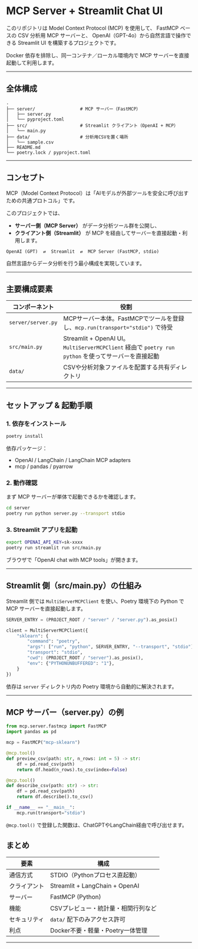 # MCP Server + Streamlit Chat UI

このリポジトリは Model Context Protocol (MCP) を使用して、
FastMCP ベースの CSV 分析用 MCP サーバーと、
OpenAI（GPT-4o）から自然言語で操作できる Streamlit UI を構築するプロジェクトです。

Docker 依存を排除し、同一コンテナ／ローカル環境内で MCP サーバーを直接起動して利用します。

---

## 全体構成

```
.
├── server/                 # MCP サーバー（FastMCP）
│   ├── server.py
│   └── pyproject.toml
├── src/                    # Streamlit クライアント（OpenAI + MCP）
│   └── main.py
├── data/                   # 分析用CSVを置く場所
│   └── sample.csv
├── README.md
└── poetry.lock / pyproject.toml
```

---

## コンセプト

MCP（Model Context Protocol）は「AIモデルが外部ツールを安全に呼び出すための共通プロトコル」です。

このプロジェクトでは、

* **サーバー側（MCP Server）** がデータ分析ツール群を公開し、
* **クライアント側（Streamlit）** が MCP を経由してサーバーを直接起動・利用します。

```
OpenAI (GPT)  ⇄  Streamlit  ⇄  MCP Server (FastMCP, stdio)
```

自然言語からデータ分析を行う最小構成を実現しています。

---

## 主要構成要素

| コンポーネント            | 役割                                                                                 |
| ------------------ | ---------------------------------------------------------------------------------- |
| `server/server.py` | MCPサーバー本体。FastMCPでツールを登録し、`mcp.run(transport="stdio")` で待受                         |
| `src/main.py`      | Streamlit + OpenAI UI。`MultiServerMCPClient` 経由で `poetry run python` を使ってサーバーを直接起動 |
| `data/`            | CSVや分析対象ファイルを配置する共有ディレクトリ                                                          |

---

## セットアップ & 起動手順

### 1. 依存をインストール

```bash
poetry install
```

依存パッケージ：

* OpenAI / LangChain / LangChain MCP adapters
* mcp / pandas / pyarrow

### 2. 動作確認

まず MCP サーバーが単体で起動できるかを確認します。

```bash
cd server
poetry run python server.py --transport stdio
```



### 3. Streamlit アプリを起動

```bash
export OPENAI_API_KEY=sk-xxxx
poetry run streamlit run src/main.py
```

ブラウザで「OpenAI chat with MCP tools」が開きます。

---

## Streamlit 側（src/main.py）の仕組み

Streamlit 側では `MultiServerMCPClient` を使い、Poetry 環境下の Python で MCP サーバーを直接起動します。

```python
SERVER_ENTRY = (PROJECT_ROOT / "server" / "server.py").as_posix()

client = MultiServerMCPClient({
    "sklearn": {
        "command": "poetry",
        "args": ["run", "python", SERVER_ENTRY, "--transport", "stdio"],
        "transport": "stdio",
        "cwd": (PROJECT_ROOT / "server").as_posix(),
        "env": {"PYTHONUNBUFFERED": "1"},
    }
})
```

依存は `server` ディレクトリ内の Poetry 環境から自動的に解決されます。

---

## MCP サーバー（server.py）の例

```python
from mcp.server.fastmcp import FastMCP
import pandas as pd

mcp = FastMCP("mcp-sklearn")

@mcp.tool()
def preview_csv(path: str, n_rows: int = 5) -> str:
    df = pd.read_csv(path)
    return df.head(n_rows).to_csv(index=False)

@mcp.tool()
def describe_csv(path: str) -> str:
    df = pd.read_csv(path)
    return df.describe().to_csv()

if __name__ == "__main__":
    mcp.run(transport="stdio")
```

`@mcp.tool()` で登録した関数は、ChatGPTやLangChain経由で呼び出せます。



## まとめ

| 要素     | 構成                             |
| ------ | ------------------------------ |
| 通信方式   | STDIO（Pythonプロセス直起動）           |
| クライアント | Streamlit + LangChain + OpenAI |
| サーバー   | FastMCP (Python)               |
| 機能     | CSVプレビュー・統計量・相関行列など            |
| セキュリティ | `data/` 配下のみアクセス許可             |
| 利点     | Docker不要・軽量・Poetry一体管理         |

---

